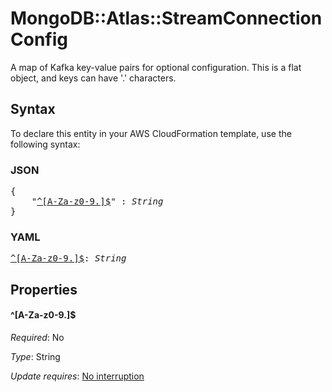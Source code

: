 # MongoDB::Atlas::StreamConnection Config

A map of Kafka key-value pairs for optional configuration. This is a flat object, and keys can have '.' characters.

## Syntax

To declare this entity in your AWS CloudFormation template, use the following syntax:

### JSON

<pre>
{
    "<a href="#^[a-za-z0-9.]$" title="^[A-Za-z0-9.]$">^[A-Za-z0-9.]$</a>" : <i>String</i>
}
</pre>

### YAML

<pre>
<a href="#^[a-za-z0-9.]$" title="^[A-Za-z0-9.]$">^[A-Za-z0-9.]$</a>: <i>String</i>
</pre>

## Properties

#### \^[A-Za-z0-9.]$

_Required_: No

_Type_: String

_Update requires_: [No interruption](https://docs.aws.amazon.com/AWSCloudFormation/latest/UserGuide/using-cfn-updating-stacks-update-behaviors.html#update-no-interrupt)

